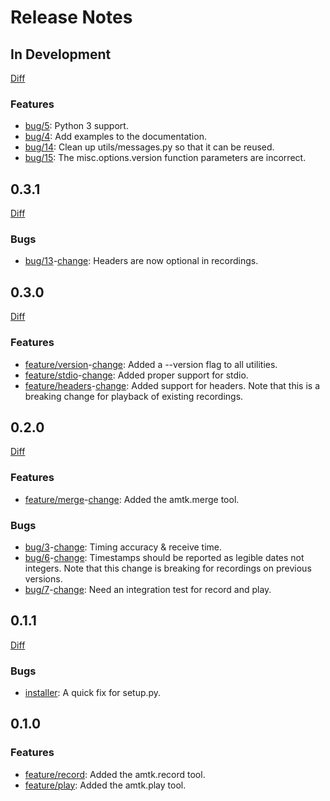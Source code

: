 # Release Notes

## In Development
 
[Diff](https://github.com/RishiRamraj/amtk/compare/develop...master)

### Features

* [bug/5](https://github.com/RishiRamraj/amtk/issues/5): Python 3 support.
* [bug/4](https://github.com/RishiRamraj/amtk/issues/4): Add examples to the documentation.
* [bug/14](https://github.com/RishiRamraj/amtk/issues/14): Clean up utils/messages.py so that it can be reused.
* [bug/15](https://github.com/RishiRamraj/amtk/issues/15): The misc.options.version function parameters are incorrect.

## 0.3.1
 
[Diff](https://github.com/RishiRamraj/amtk/compare/0.3.0...0.3.1)
 
### Bugs

* [bug/13](https://github.com/RishiRamraj/amtk/issues/13)-[change](https://github.com/RishiRamraj/amtk/commit/6b1fcd): Headers are now optional in recordings.

## 0.3.0
 
[Diff](https://github.com/RishiRamraj/amtk/compare/0.2.0...0.3.0)

### Features

* [feature/version](https://github.com/RishiRamraj/amtk/issues/8)-[change](https://github.com/RishiRamraj/amtk/commits/feature/version): Added a --version flag to all utilities.
* [feature/stdio](https://github.com/RishiRamraj/amtk/issues/11)-[change](https://github.com/RishiRamraj/amtk/commits/feature/stdio): Added proper support for stdio.
* [feature/headers](https://github.com/RishiRamraj/amtk/issues/9)-[change](https://github.com/RishiRamraj/amtk/commits/feature/headers): Added support for headers. Note that this is a breaking change for playback of existing recordings.

## 0.2.0
 
[Diff](https://github.com/RishiRamraj/amtk/compare/0.1.1...0.2.0)

### Features

* [feature/merge](https://github.com/RishiRamraj/amtk/issues/2)-[change](https://github.com/RishiRamraj/amtk/commits/feature/merge): Added the amtk.merge tool.
 
### Bugs

* [bug/3](https://github.com/RishiRamraj/amtk/issues/3)-[change](https://github.com/RishiRamraj/amtk/commits/bug/3): Timing accuracy & receive time.
* [bug/6](https://github.com/RishiRamraj/amtk/issues/6)-[change](https://github.com/RishiRamraj/amtk/commits/bug/6): Timestamps should be reported as legible dates not integers. Note that this change is breaking for recordings on previous versions.
* [bug/7](https://github.com/RishiRamraj/amtk/issues/7)-[change](https://github.com/RishiRamraj/amtk/commits/bug/7): Need an integration test for record and play.

## 0.1.1
 
[Diff](https://github.com/RishiRamraj/amtk/compare/0.1.0...0.1.1)

### Bugs

* [installer](https://github.com/RishiRamraj/amtk/commit/26e65b06ce0319ddf55eceb4f6141fbed259a039): A quick fix for setup.py.

## 0.1.0

### Features

* [feature/record](https://github.com/RishiRamraj/amtk/commits/feature/record): Added the amtk.record tool.
* [feature/play](https://github.com/RishiRamraj/amtk/commits/feature/play): Added the amtk.play tool.
